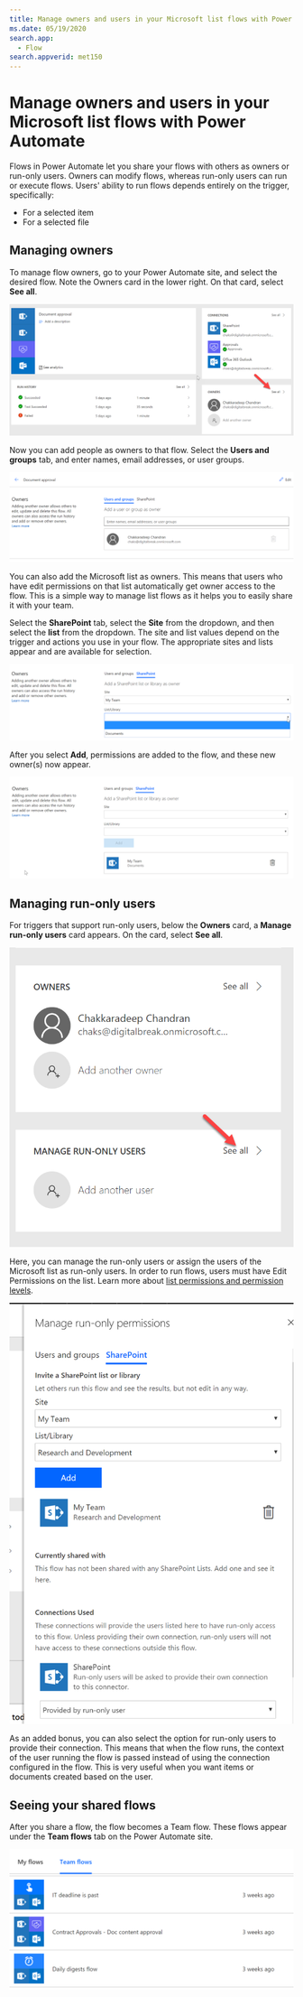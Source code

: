 ```yaml
---
title: Manage owners and users in your Microsoft list flows with Power Automate
ms.date: 05/19/2020
search.app: 
  - Flow
search.appverid: met150
---
```


# Manage owners and users in your Microsoft list flows with Power Automate

Flows in Power Automate let you share your flows with others as owners or run-only users. Owners can modify flows, whereas run-only users can run or execute flows. Users' ability to run flows depends entirely on the trigger, specifically:

- For a selected item
- For a selected file

## Managing owners

To manage flow owners, go to your Power Automate site, and select the desired flow. Note the Owners card in the lower right. On that card, select **See all**.

![See all owners](../../../images/see-all-owners.png)

Now you can add people as owners to that flow. Select the **Users and groups** tab, and enter names, email addresses, or user groups.

![Add owners to flow](../../../images/add-owners-flow.png)

You can also add the Microsoft list as owners. This means that users who have edit permissions on that list automatically get owner access to the flow. This is a simple way to manage list flows as it helps you to easily share it with your team.

Select the **SharePoint** tab, select the **Site** from the dropdown, and then select the **list** from the dropdown. The site and list values depend on the trigger and actions you use in your flow. The appropriate sites and lists appear and are available for selection.

![List owners dropdown](../../../images/list-owners-dropdown.png)

After you select **Add**, permissions are added to the flow, and these new owner(s) now appear.

![Add owners dropdown](../../../images/add-owners-dropdown.png)

## Managing run-only users

For triggers that support run-only users, below the **Owners** card, a **Manage run-only users** card appears. On the card, select **See all**.

![Manage run-only users card dropdown](../../../images/manage-run-only-users-card.png)

Here, you can manage the run-only users or assign the users of the Microsoft list as run-only users. In order to run flows, users must have Edit Permissions on the list. Learn more about [list permissions and permission levels](https://docs.microsoft.com/sharepoint/understanding-permission-levels#list-permissions-and-permission-levels).

![Manage run-only permissions](../../../images/manage-run-only-permissions.png)

As an added bonus, you can also select the option for run-only users to provide their connection. This means that when the flow runs, the context of the user running the flow is passed instead of using the connection configured in the flow. This is very useful when you want items or documents created based on the user.

## Seeing your shared flows

After you share a flow, the flow becomes a Team flow. These flows appear under the **Team flows** tab on the Power Automate site.

![Team flows](../../../images/team-flows.png)
